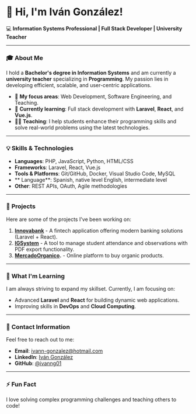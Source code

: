 # 👋 Hi, I'm Iván González!

💻 **Information Systems Professional | Full Stack Developer | University Teacher**

---

### 🎓 **About Me**

I hold a **Bachelor's degree in Information Systems** and am currently a **university teacher** specializing in **Programming**. My passion lies in developing efficient, scalable, and user-centric applications.

- 💞️ **My focus areas**: Web Development, Software Engineering, and Teaching.
- 🌱 **Currently learning**: Full stack development with **Laravel**, **React**, and **Vue.js**.
- 👨‍🏫 **Teaching**: I help students enhance their programming skills and solve real-world problems using the latest technologies.

---

### 💡 **Skills & Technologies**

- **Languages**: PHP, JavaScript, Python, HTML/CSS
- **Frameworks**: Laravel, React, Vue.js
- **Tools & Platforms**: Git/GitHub, Docker, Visual Studio Code, MySQL
- ** Language**:  Spanish, native level
                  English, intermediate level
- **Other**: REST APIs, OAuth, Agile methodologies


---

### 🌟 **Projects**

Here are some of the projects I've been working on:

1. **[Innovabank](https://github.com/ivanng01/InnovaBank)** - A fintech application offering modern banking solutions (Laravel + React).
2. **[IGSystem](https://github.com/ivanng01/igsystem)** - A tool to manage student attendance and observations with PDF export functionality.
3. **[MercadoOrganico](https://github.com/No-Country-simulation/s18-13-n-php-react).** - Online platform to buy organic products.
---

### 🌱 **What I'm Learning**

I am always striving to expand my skillset. Currently, I am focusing on:

- Advanced **Laravel** and **React** for building dynamic web applications.
- Improving skills in **DevOps** and **Cloud Computing**.

---

### 📧 **Contact Information**

Feel free to reach out to me:

- **Email**: [ivann-gonzalez@hotmail.com](mailto:ivann-gonzalez@hotmail.com)
- **LinkedIn**: [Iván González](https://www.linkedin.com/in/ivandgonzalez/)
- **GitHub**: [@ivanng01](https://github.com/ivanng01)

---

### ⚡ **Fun Fact**

I love solving complex programming challenges and teaching others to code!

